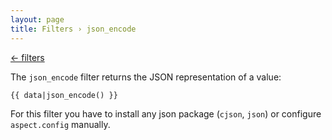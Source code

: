 ```yaml
---
layout: page
title: Filters › json_encode
---
```


[← filters](./../filters.md)

<!-- {% raw %} -->

The `json_encode` filter returns the JSON representation of a value:

```twig
{{ data|json_encode() }}
```

For this filter you have to install any json package (`cjson`, `json`) or configure `aspect.config` manually. 

<!-- {% endraw %} -->
